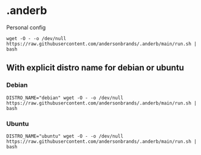 # .anderb
Personal config

`wget -O - -o /dev/null https://raw.githubusercontent.com/andersonbrands/.anderb/main/run.sh | bash`


## With explicit distro name for debian or ubuntu

### Debian

`DISTRO_NAME="debian" wget -O - -o /dev/null https://raw.githubusercontent.com/andersonbrands/.anderb/main/run.sh | bash`

### Ubuntu

`DISTRO_NAME="ubuntu" wget -O - -o /dev/null https://raw.githubusercontent.com/andersonbrands/.anderb/main/run.sh | bash`

